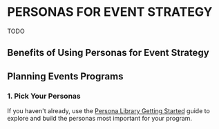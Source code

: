 # PERSONAS FOR EVENT STRATEGY

TODO

## Benefits of Using Personas for Event Strategy


## Planning Events Programs

### 1. Pick Your Personas

If you haven't already, use the [Persona Library Getting Started](./getting-started.md) guide to explore and build the personas most important for your program.



